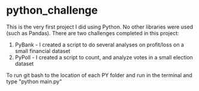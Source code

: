 # python_challenge
This is the very first project I did using Python. No other libraries were used (such as Pandas). There are two challenges completed in this project:

 1. PyBank - I created a script to do several analyses on profit/loss on a small financial dataset
 2. PyPoll - I created a script to count, and analyze votes in a small election dataset

To run git bash to the location of each PY folder and run in the terminal and type "python main.py"
